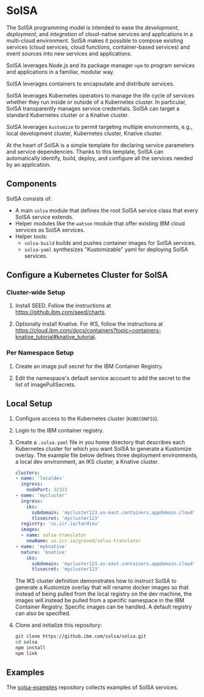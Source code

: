 # SolSA

The SolSA programming model is intended to ease the _development_, _deployment_,
and _integration_ of cloud-native services and applications in a multi-cloud environment.
SolSA makes it possible to compose existing services (cloud services, cloud functions,
container-based services) and event sources into new services and applications.

SolSA leverages Node.js and its package manager `npm` to program services and
applications in a familiar, modular way.

SolSA leverages containers to encapsulate and distribute services.

SolSA leverages Kubernetes operators to manage the life cycle of services
whether they run inside or outside of a Kubernetes cluster. In particular, SolSA
transparently manages service credentials. SolSA can target a standard
Kubernetes cluster or a Knative cluster.

SolSA leverages `kustomize` to permit targeting multiple environments, e.g.,
local development cluster, Kubernetes cluster, Knative cluster.

At the heart of SolSA is a simple template for declaring service parameters and
service dependencies. Thanks to this template, SolSA can automatically identify,
build, deploy, and configure all the services needed by an application.

## Components

SolSA consists of:
- A main `solsa` module that defines the root SolSA service class that every
  SolSA service extends.
- Helper modules like the `watson` module that offer existing IBM cloud services
  as SolSA services.
- Helper tools:
  - `solsa-build` builds and pushes container images for SolSA services.
  - `solsa-yaml` synthesizes "Kustomizable" yaml for deploying SolSA services.

## Configure a Kubernetes Cluster for SolSA

### Cluster-wide Setup

1. Install SEED. Follow the instructions at https://github.ibm.com/seed/charts.

2. Optionally install Knative. For IKS, follow the instructions at
   https://cloud.ibm.com/docs/containers?topic=containers-knative_tutorial#knative_tutorial.

### Per Namespace Setup

1. Create an image pull secret for the IBM Container Registry.

2. Edit the namespace's default service account to add the secret to the list of
   imagePullSecrets.

## Local Setup

1. Configure access to the Kubernetes cluster (`KUBECONFIG`).

2. Login to the IBM container registry.

3. Create a `.solsa.yaml` file in you home directory that describes each
   Kubernetes cluster for which you want SolSA to generate a Kustomize overlay.
   The example file below defines three deployment environments, a local dev
   environment, an IKS cluster, a Knative cluster.
   ```yaml
   clusters:
   - name: 'localdev'
     ingress:
       nodePort: 32323
   - name: 'mycluster'
     ingress:
       iks:
         subdomain: 'mycluster123.us-east.containers.appdomain.cloud'
         tlssecret: 'mycluster123'
     registry: 'us.icr.io/tardieu'
     images:
     - name: solsa-translator
       newName: us.icr.io/groved/solsa-translator
   - name: 'myknative'
     nature: 'knative'
       iks:
         subdomain: 'mycluster123.us-east.containers.appdomain.cloud'
         tlssecret: 'mycluster123'
   ```
   The IKS cluster definition demonstrates how to instruct SolSA to generate a
   Kustomize overlay that will rename docker images so that instead of being
   pulled from the local registry on the dev machine, the images will instead be
   pulled from a specific namespace in the IBM Container Registry. Specific
   images can be handled. A default registry can also be specified.

4. Clone and initialize this repository:
   ```sh
   git clone https://github.ibm.com/solsa/solsa.git
   cd solsa
   npm install
   npm link
   ```

## Examples

The [solsa-examples](https://github.ibm.com/solsa/solsa-examples) repository
collects examples of SolSA services.
